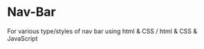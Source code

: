 # Nav-Bar
For various type/styles of nav bar using html &amp; CSS / html &amp; CSS &amp; JavaScript
